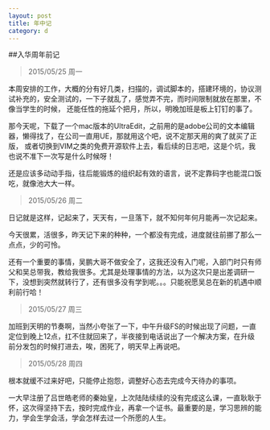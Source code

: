 ```yaml
---
layout: post
title: 年中记
category: d
---
```


##入华周年前记

>2015/05/25 周一

本周安排的工作，大概的分有好几类，扫描的，调试脚本的，搭建环境的，协议测试补充的，安全测试的，一下子就乱了，感觉弄不完，而时间限制就放在那里，不像当学生的时候，
还能任性的拖延个把月，所以，明晚加班是板上钉钉的事了。

那今天呢，下载了一个mac版本的UltraEdit，之前用的是adobe公司的文本编辑器，懒得找了，在公司一直用UE，那就用这个吧，说不定那天用的爽了就买了正版，
或者切换到VIM之类的免费开源软件上去，看后续的日志吧，这是个坑，我也说不准下一次写是什么时候呀！

还是应该多动动手指，往后能锻炼的组织起有效的语言，说不定靠码字也能混口饭吃，就像池大大一样。

>2015/05/26 周二

日记就是这样，记起来了，天天有，一旦落下，就不知何年何月能再一次记起来。

今天很累，活很多，昨天记下来的种种，一个都没有完成，进度就往前挪了那么一点点，少的可怜。

还有一个重要的事情，吴鹏大哥不做安全了，这我还没有入门呢，入部门时只有师父和吴总带我，教给我很多。尤其是处理事情的方法，以为这次只是出差调研一下，没想到突然就转行了，还有很多没有学到呢。。。只能祝愿吴总在新的机遇中顺利前行哈！

>2015/05/27 周三

加班到天明的节奏啊，当然小夸张了一下，中午升级FS的时候出现了问题，一直定位到晚上12点，扛不住就回来了，半夜接到电话说出了一个解决方案，在升级前分发包的时候打进去，唉，困死了，明天早上再说吧。

>2015/05/28 周四

根本就缓不过来好吧，只能停止抱怨，调整好心态去完成今天待办的事项。

一大早注册了吕世皓老师的秦始皇，上次陆陆续续的没有完成这么课，一直耿耿于怀，这次得坚持下去，按时完成作业，再拿一个证书。最重要的是，学习思辨的能力，学会生学会活，学会怎样去过一个所愿的人生。

